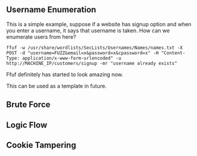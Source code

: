 ## Username Enumeration

This is a simple example, suppose if a website has signup option and when you enter a username, it says that username is taken. How can we enumerate users from here?

```shell
ffuf -w /usr/share/wordlists/SecLists/Usernames/Names/names.txt -X POST -d "username=FUZZ&email=x&password=x&cpassword=x" -H "Content-Type: application/x-www-form-urlencoded" -u http://MACHINE_IP/customers/signup -mr "username already exists"
```

Ffuf definitely has started to look amazing now.

This can be used as a template in future.

## Brute Force

## Logic Flow

## Cookie Tampering

